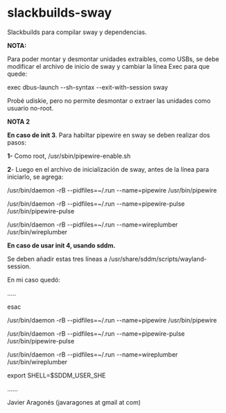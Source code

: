 # slackbuilds-sway

Slackbuilds para compilar sway y dependencias.

<b>NOTA:</b> 

Para poder montar y desmontar unidades extraibles, como USBs, se debe modificar el archivo de inicio de sway y cambiar la línea Exec para que quede:

exec dbus-launch --sh-syntax --exit-with-session sway

Probé udiskie, pero no permite desmontar o extraer las unidades como usuario no-root.

<b>NOTA 2</b>

<b>En caso de init 3</b>. Para habiltar pipewire en sway se deben realizar dos pasos:

<b>1-</b>  Como root, /usr/sbin/pipewire-enable.sh

<b>2</b>- Luego en el archivo de inicialización de sway, antes de la línea para iniciarlo, se agrega:

/usr/bin/daemon -rB --pidfiles=~/.run --name=pipewire /usr/bin/pipewire

/usr/bin/daemon -rB --pidfiles=~/.run --name=pipewire-pulse /usr/bin/pipewire-pulse

/usr/bin/daemon -rB --pidfiles=~/.run --name=wireplumber /usr/bin/wireplumber

<b>En caso de usar init 4, usando sddm.</b>

Se deben añadir estas tres líneas a /usr/share/sddm/scripts/wayland-session.

En mi caso quedó:

.....

esac

/usr/bin/daemon -rB --pidfiles=~/.run --name=pipewire /usr/bin/pipewire 

/usr/bin/daemon -rB --pidfiles=~/.run --name=pipewire-pulse /usr/bin/pipewire-pulse

/usr/bin/daemon -rB --pidfiles=~/.run --name=wireplumber /usr/bin/wireplumber

export SHELL=$SDDM_USER_SHE

......

 
Javier Aragonés (javaragones at gmail at com)
